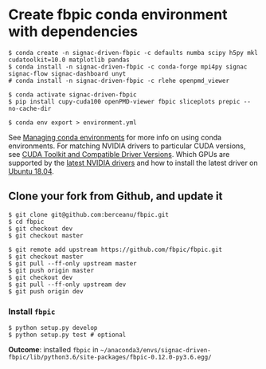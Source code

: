 # Create fbpic conda environment with dependencies

```console
$ conda create -n signac-driven-fbpic -c defaults numba scipy h5py mkl cudatoolkit=10.0 matplotlib pandas
$ conda install -n signac-driven-fbpic -c conda-forge mpi4py signac signac-flow signac-dashboard unyt
# conda install -n signac-driven-fbpic -c rlehe openpmd_viewer

$ conda activate signac-driven-fbpic
$ pip install cupy-cuda100 openPMD-viewer fbpic sliceplots prepic --no-cache-dir

$ conda env export > environment.yml
```

See [Managing conda environments](https://docs.conda.io/projects/conda/en/latest/user-guide/tasks/manage-environments.html) for more info on using conda environments.
For matching NVIDIA drivers to particular CUDA versions, see [CUDA Toolkit and Compatible Driver Versions](https://docs.nvidia.com/cuda/cuda-toolkit-release-notes/index.html#major-components__table-cuda-toolkit-driver-versions).
Which GPUs are supported by the [latest NVIDIA drivers](https://www.nvidia.com/object/unix.html) and how to install the latest driver on [Ubuntu 18.04](https://www.linuxbabe.com/ubuntu/install-nvidia-driver-ubuntu-18-04).

## Clone your fork from Github, and update it

```console
$ git clone git@github.com:berceanu/fbpic.git
$ cd fbpic
$ git checkout dev
$ git checkout master
```

```console
$ git remote add upstream https://github.com/fbpic/fbpic.git
$ git checkout master
$ git pull --ff-only upstream master
$ git push origin master
$ git checkout dev
$ git pull --ff-only upstream dev
$ git push origin dev
```

### Install `fbpic`

```console
$ python setup.py develop
$ python setup.py test # optional
```

**Outcome**: installed `fbpic` in `~/anaconda3/envs/signac-driven-fbpic/lib/python3.6/site-packages/fbpic-0.12.0-py3.6.egg/`

